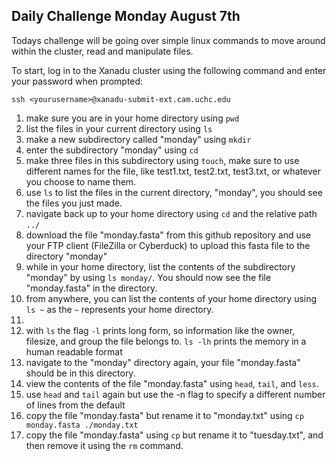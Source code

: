 ## Daily Challenge Monday August 7th 

Todays challenge will be going over simple linux commands to move around within the cluster, read and manipulate files. 

To start, log in to the Xanadu cluster using the following command and enter your password when prompted:
```
ssh <yourusername>@xanadu-submit-ext.cam.uchc.edu 
```

1. make sure you are in your home directory using  `pwd`
2. list the files in your current directory using `ls`
3. make a new subdirectory called "monday" using `mkdir`
4. enter the subdirectory "monday" using `cd`
5. make three files in this subdirectory using `touch`, make sure to use different names for the file, like test1.txt, test2.txt, test3.txt, or whatever you choose to name them.
6. use `ls` to list the files in the current directory, "monday", you should see the files you just made. 
8. navigate back up to your home directory using `cd` and the relative path `../`
9. download the file "monday.fasta" from this github repository and use your FTP client (FileZilla or Cyberduck) to upload this fasta file to the directory "monday"
10. while in your home directory, list the contents of the subdirectory "monday" by using `ls monday/`. You should now see the file "monday.fasta" in the directory.
11. from anywhere, you can list the contents of your home directory using `ls ~` as the `~` represents your home directory.
12. 
13. with `ls` the flag `-l` prints long form, so information like the owner, filesize, and group the file belongs to. `ls -lh` prints the memory in a human readable format
14. navigate to the "monday" directory again, your file "monday.fasta" should be in this directory.
15. view the contents of the file "monday.fasta" using `head`, `tail`, and `less`.
16. use `head` and `tail` again but use the -n flag to specify a different number of lines from the default
17. copy the file "monday.fasta" but rename it to "monday.txt" using `cp monday.fasta ./monday.txt`
18. copy the file "monday.fasta" using `cp` but rename it to "tuesday.txt", and then remove it using the `rm` command.  
